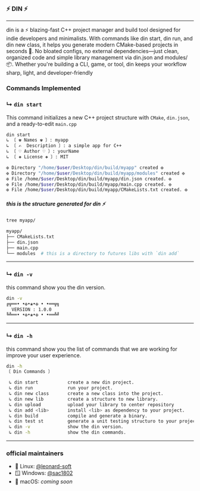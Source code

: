 ### ⚡ DIN ⚡ 

---

din is a ⚡ blazing-fast C++ project manager and build tool designed for indie developers and minimalists. With commands like din start, din run, and din new class, it helps you generate modern CMake-based projects in seconds 🚀. No bloated configs, no external dependencies—just clean, organized code and simple library management via din.json and modules/ 📦. Whether you're building a CLI, game, or tool, din keeps your workflow sharp, light, and developer-friendly

### Commands Implemented

### ↳ `din start` 

This command initializes a new C++ project structure with `CMake`, `din.json`, and a ready-to-edit `main.cpp`

```bash
din start
↳ 〔 ✾ Names ✾ 〕: myapp
↳ 〔 ✍  Description 〕: a simple app for C++
↳ 〔 ♡ Author ♡ 〕: yourName
↳ 〔 ❖ License ❖ 〕: MIT

✠ Directory "/home/$user/Desktop/din/build/myapp" created ✠
✠ Directory "/home/$user/Desktop/din/build/myapp/modules" created ✠
✠ File /home/$user/Desktop/din/build/myapp/din.json created. ✠
✠ File /home/$user/Desktop/din/build/myapp/main.cpp created. ✠
✠ File /home/$user/Desktop/din/build/myapp/CMakeLists.txt created. ✠
```

##### this is the structure generated for din ⚡ 

```bash
tree myapp/

myapp/
├── CMakeLists.txt
├── din.json
├── main.cpp
└── modules  # this is a directory to futures libs with `din add`
```
---

###  ↳ `din -v` 

this command show you the din version. 

```bash
din -v
╔╦══• •✠•❀•✠ • •══╦╗
  VERSION : 1.0.0
╚╩══• •✠•❀•✠ • •══╩╝
```

----

###  ↳ `din -h` 

this command show you the list of commands that we are working for improve your user experience.

```bash
din -h
〔 Din Commands 〕

 ↳ din start           create a new din project.
 ↳ din run             run your project.
 ↳ din new class       create a new class into the project.
 ↳ din new lib         create a structure to new library.
 ↳ din upload          upload your library to center repository
 ↳ din add <lib>       install <lib> as dependency to your project.
 ↳ din build           compile and generate a binary.
 ↳ din test st         generate a unit testing structuro to your project
 ↳ din -v              show the din version.
 ↳ din -h              show the din commands.
```

----

### official maintainers

- 🐧 Linux: [@leonard-soft](https://github.com/leonard-soft)
- 🪟 Windows: [@sac1802](https://github.com/sac1802)
- 🍎 macOS: *coming soon*
